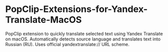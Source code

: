 # PopClip-Extensions-for-Yandex-Translate-MacOS
PopClip extension to quickly translate selected text using Yandex Translate on macOS. Automatically detects source language and translates text into Russian (RU). Uses official yandextranslate:// URL scheme.

